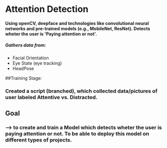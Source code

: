 # Attention Detection 
#### Using openCV, deepface and technologies like convolutional neural networks and pre-trained models (e.g., MobileNet, ResNet). Detects wheter the user is 'Paying attention or not'. 
##### Gathers data from: 
- Facial Orientation
- Eye State (eye tracking)
- HeadPose


##Training Stage: 
### Created a script (branched), which collected data/pictures of user labeled Attentive vs. Distracted. 


## Goal 
### --> to create and train a Model which detects wheter the user is paying attention or not. To be able to deploy this model on different types of projects. 
